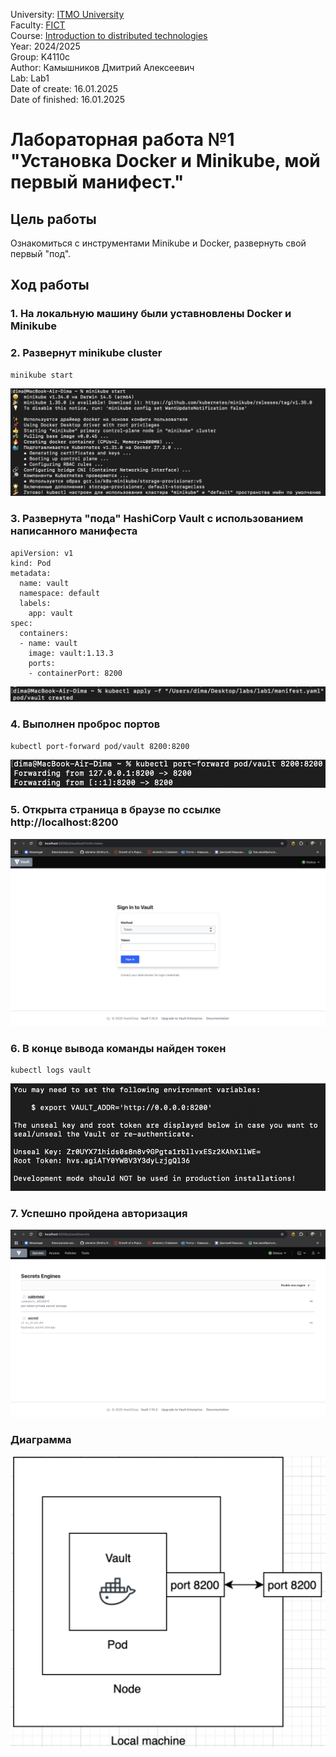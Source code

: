 University: [ITMO University](https://itmo.ru/ru/)  
Faculty: [FICT](https://fict.itmo.ru)  
Course: [Introduction to distributed technologies](https://github.com/itmo-ict-faculty/introduction-to-distributed-technologies)  
Year: 2024/2025  
Group: K4110c  
Author: Камышников Дмитрий Алексеевич  
Lab: Lab1  
Date of create: 16.01.2025  
Date of finished: 16.01.2025  

# Лабораторная работа №1 "Установка Docker и Minikube, мой первый манифест."

## Цель работы
Ознакомиться с инструментами Minikube и Docker, развернуть свой первый "под".

## Ход работы

### 1. На локальную машину были уставновлены Docker и Minikube

### 2. Развернут minikube cluster

```
minikube start
```

![image](./img/1.png)

### 3. Развернута "пода" HashiCorp Vault с использованием написанного манифеста

```
apiVersion: v1
kind: Pod
metadata:
  name: vault
  namespace: default
  labels:
    app: vault
spec:
  containers:
  - name: vault
    image: vault:1.13.3
    ports:
    - containerPort: 8200
```
![image](./img/2.png)

### 4. Выполнен проброс портов

```
kubectl port-forward pod/vault 8200:8200
```

![image](./img/3.png)

### 5. Открыта страница в браузе по ссылке http://localhost:8200

![image](./img/4.png)

### 6. В конце вывода команды найден токен

```
kubectl logs vault
```

![image](./img/5.png)

### 7. Успешно пройдена авторизация

![image](./img/6.png)

### Диаграмма

![image](./img/7.png)